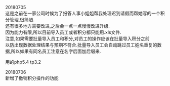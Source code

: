 ﻿20180705<br>
这是之前在一家公司时候为了报答人事小姐姐帮我处理迟到请假而帮她写的一个积分管理,很简陋.<br>
还有很多地方需要改进,之后会一点一点慢慢改进升级.<br>
因为能力有限,所以目前导入员工或者积分都只能用.xls文件.<br>
注意,如果需要批量导入员工和积分,对员工的操作应该在批量导入积分之前<br>
以防出现数据处理结果与预期不符合.批量导入员工会自动跳过员工姓名重复的数据,所以如果有同名员工注意在名字后面加后缀来.<br>

用的php5.4 tp3.2<br>






20180706<br>
新增了撤销积分操作的功能